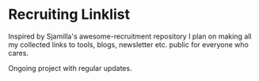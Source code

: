 # Recruiting Linklist

Inspired by Sjamilla's awesome-recruitment repository I plan on making all my collected links to tools, blogs, newsletter etc. public for everyone who cares. 

Ongoing project with regular updates.

